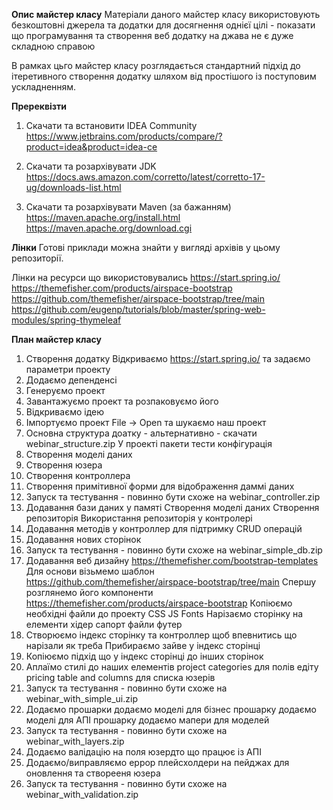 **Опис майстер класу**
Матеріали даного майстер класу використовують безкоштовні джерела та додатки для досягнення однієї цілі - показати що програмування та створення веб додатку на джава не є дуже складною справою

В рамках цьго майстер класу розглядається стандартний підхід до ітеретивного створення додатку шляхом від простішого із поступовим ускладненням.

**Пререквізти**
1. Скачати та встановити IDEA Community https://www.jetbrains.com/products/compare/?product=idea&product=idea-ce

2. Скачати та розархівувати JDK
https://docs.aws.amazon.com/corretto/latest/corretto-17-ug/downloads-list.html

3. Скачати та розархівувати Maven (за бажанням)
https://maven.apache.org/install.html
https://maven.apache.org/download.cgi

**Лінки**
Готові приклади можна знайти у вигляді архівів у цьому репозиторії.

Лінки на ресурси що використовувались
https://start.spring.io/
https://themefisher.com/products/airspace-bootstrap
https://github.com/themefisher/airspace-bootstrap/tree/main
https://github.com/eugenp/tutorials/blob/master/spring-web-modules/spring-thymeleaf 

**План майстер класу**
1. Створення додатку
  Відкриваємо https://start.spring.io/  та задаємо параметри проекту
2. Додаємо депенденсі
3. Генеруємо проект
4. Завантажуємо проект та розпаковуємо його
5. Відкриваємо ідею
6. Імпортуємо проект
  File -> Open та шукаємо наш проект
7. Основна структура доатку - альтернативно - скачати webinar_structure.zip
  У проекті
    пакети
    тести
    конфігурація
8. Створення моделі даних
9. Створення юзера
10. Створення контроллера 
11. Створення примітивної форми для відображення даммі даних
12. Запуск та тестування - повинно бути схоже на webinar_controller.zip
13. Додавання бази даних у памяті
  Створення моделі даних
  Створення репозиторія
  Використання репозиторія у контролері
14. Додавання методів у контроллер для підтримку CRUD операцій
15. Додавання нових сторінок
16. Запуск та тестування - повинно бути схоже на webinar_simple_db.zip
17. Додавання веб дизайну https://themefisher.com/bootstrap-templates
  Для основи візьмемо шаблон https://github.com/themefisher/airspace-bootstrap/tree/main
  Спершу розглянемо його компоненти
  https://themefisher.com/products/airspace-bootstrap
  Копіюємо необхідні файли до проекту
    CSS
    JS
    Fonts
  Нарізаємо сторінку на елементи
    хідер
    сапорт файли
    футер
18. Створюємо індекс сторінку та контроллер щоб впевнитись що нарізали як треба
    Прибираємо зайве у індекс сторінці
19. Копіюємо підхід що у індекс сторінці до інших сторінок
20. Аплаїмо стилі до наших елементів
    project categories для полів едіту
    pricing table and columns для списка юзерів
21. Запуск та тестування - повинно бути схоже на webinar_with_simple_ui.zip
22. Додаємо прошарки 
    додаємо моделі для бізнес прошарку
    додаємо моделі для АПІ прошарку
    додаємо мапери для моделей
23. Запуск та тестування - повинно бути схоже на webinar_with_layers.zip
24. Додаємо валідацію на поля юзердто що працює із АПІ
25. Додаємо/виправляємо еррор плейсхолдери на пейджах для оновлення та створееня юзера
26. Запуск та тестування - повинно бути схоже на webinar_with_validation.zip 
